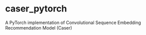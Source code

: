 # caser_pytorch
A PyTorch implementation of Convolutional Sequence Embedding Recommendation Model (Caser)
